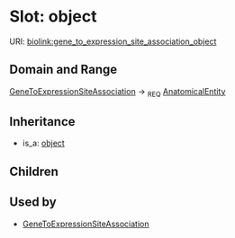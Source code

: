 # Slot: object




URI: [biolink:gene_to_expression_site_association_object](https://w3id.org/biolink/vocab/gene_to_expression_site_association_object)
## Domain and Range

[GeneToExpressionSiteAssociation](GeneToExpressionSiteAssociation.md) ->  <sub>REQ</sub> [AnatomicalEntity](AnatomicalEntity.md)
## Inheritance

 *  is_a: [object](object.md)
## Children

## Used by

 * [GeneToExpressionSiteAssociation](GeneToExpressionSiteAssociation.md)
